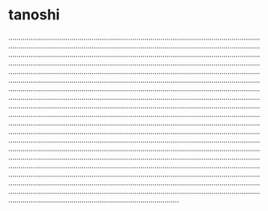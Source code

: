 # tanoshi
........................................................................................................................................................................................................................................................................................................................................................................................................................................................................................................................................................................................................................................................................................................................................................................................................................................................................................................................................................................................................................................................................................................................................................................................................................................................................................................................................................................................................................................................................................................................................................................................................................................................................................................................................................................................................................................................................................................................................................................................................................................................................................................................................................................................................................................................................................................................................................................................................................................................................................................................................